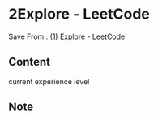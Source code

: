 # 2Explore - LeetCode
Save From : [(1) Explore - LeetCode](https://leetcode.com/explore/featured/card/the-leetcode-beginners-guide/) 

## Content
current experience level
## Note